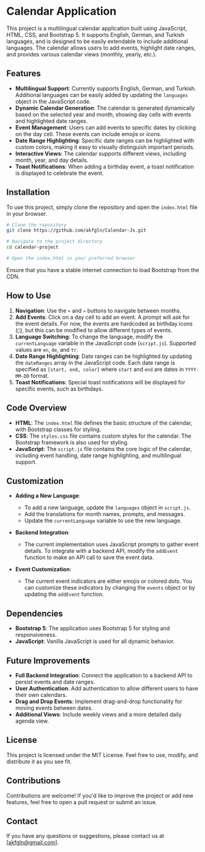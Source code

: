 # Calendar Application

This project is a multilingual calendar application built using JavaScript, HTML, CSS, and Bootstrap 5. It supports English, German, and Turkish languages, and is designed to be easily extendable to include additional languages. The calendar allows users to add events, highlight date ranges, and provides various calendar views (monthly, yearly, etc.).

## Features

- **Multilingual Support**: Currently supports English, German, and Turkish. Additional languages can be easily added by updating the `languages` object in the JavaScript code.
- **Dynamic Calendar Generation**: The calendar is generated dynamically based on the selected year and month, showing day cells with events and highlighted date ranges.
- **Event Management**: Users can add events to specific dates by clicking on the day cell. These events can include emojis or icons.
- **Date Range Highlighting**: Specific date ranges can be highlighted with custom colors, making it easy to visually distinguish important periods.
- **Interactive Views**: The calendar supports different views, including month, year, and day details.
- **Toast Notifications**: When adding a birthday event, a toast notification is displayed to celebrate the event.

## Installation

To use this project, simply clone the repository and open the `index.html` file in your browser.

```sh
# Clone the repository
git clone https://github.com/akfgln/Calendar-Js.git

# Navigate to the project directory
cd calendar-project

# Open the index.html in your preferred browser
```

Ensure that you have a stable internet connection to load Bootstrap from the CDN.

## How to Use

1. **Navigation**: Use the `«` and `»` buttons to navigate between months.
2. **Add Events**: Click on a day cell to add an event. A prompt will ask for the event details. For now, the events are hardcoded as birthday icons (`🎂`), but this can be modified to allow different types of events.
3. **Language Switching**: To change the language, modify the `currentLanguage` variable in the JavaScript code (`script.js`). Supported values are `en`, `de`, and `tr`.
4. **Date Range Highlighting**: Date ranges can be highlighted by updating the `dateRanges` array in the JavaScript code. Each date range is specified as `[start, end, color]` where `start` and `end` are dates in `YYYY-MM-DD` format.
5. **Toast Notifications**: Special toast notifications will be displayed for specific events, such as birthdays.

## Code Overview

- **HTML**: The `index.html` file defines the basic structure of the calendar, with Bootstrap classes for styling.
- **CSS**: The `styles.css` file contains custom styles for the calendar. The Bootstrap framework is also used for styling.
- **JavaScript**: The `script.js` file contains the core logic of the calendar, including event handling, date range highlighting, and multilingual support.

## Customization

- **Adding a New Language**:
  - To add a new language, update the `languages` object in `script.js`.
  - Add the translations for month names, prompts, and messages.
  - Update the `currentLanguage` variable to use the new language.

- **Backend Integration**:
  - The current implementation uses JavaScript prompts to gather event details. To integrate with a backend API, modify the `addEvent` function to make an API call to save the event data.

- **Event Customization**:
  - The current event indicators are either emojis or colored dots. You can customize these indicators by changing the `events` object or by updating the `addEvent` function.

## Dependencies

- **Bootstrap 5**: The application uses Bootstrap 5 for styling and responsiveness.
- **JavaScript**: Vanilla JavaScript is used for all dynamic behavior.

## Future Improvements

- **Full Backend Integration**: Connect the application to a backend API to persist events and date ranges.
- **User Authentication**: Add authentication to allow different users to have their own calendars.
- **Drag and Drop Events**: Implement drag-and-drop functionality for moving events between dates.
- **Additional Views**: Include weekly views and a more detailed daily agenda view.

## License

This project is licensed under the MIT License. Feel free to use, modify, and distribute it as you see fit.

## Contributions

Contributions are welcome! If you'd like to improve the project or add new features, feel free to open a pull request or submit an issue.

## Contact

If you have any questions or suggestions, please contact us at [akfgln@gmail.com].

